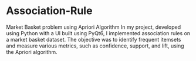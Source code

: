 # Association-Rule
Market Basket problem using Apriori Algorithm
In my project, developed using Python with a UI built using PyQt6, I implemented association rules on a market basket dataset. The objective was to identify frequent itemsets and measure various metrics, such as confidence, support, and lift, using the Apriori algorithm.
